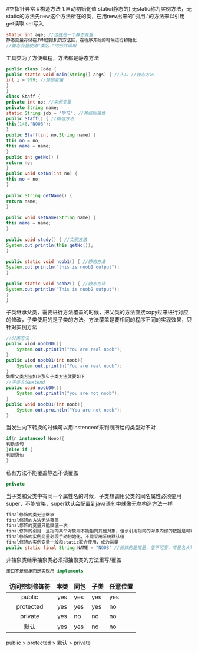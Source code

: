 #空指针异常
#构造方法
1.自动初始化值
static(静态的)
无static称为实例方法，无static的方法先new这个方法所在的类，在用new出来的"引用."的方法来以引用
get读取
set写入
```java
static int age; //这就是一个静态变量
静态变量存储在JVM虚拟机的方法区，在程序开始的时候进行初始化
//静态变量使用"类名."的形式调用
```
工具类为了方便编程，方法都是静态方法
```java
public class Code {  
public static void main(String[] args) { //入口 //静态方法  
int i = 999; //局部变量  
}  
}  
class Staff {  
private int no; //实例变量  
private String name;  
static String job = "学习"; //类级别属性  
public Staff() { //构造方法  
this(146,"NOOB");  
}  
public Staff(int no,String name) {  
this.no = no;  
this.name = name;  
}  
public int getNo() {  
return no;  
}  
public void setNo(int no) {  
this.no = no;  
}  
  
public String getName() {  
return name;  
}  
  
public void setName(String name) {  
this.name = name;  
}  
  
public void study() { //实例方法  
System.out.println(this.getNo());  
}  
  
public static void noob1() { //静态方法  
System.out.println("this is noob1 output");  
}  
  
public static void noob2() { //静态方法  
System.out.println("This is noob2 output");  
}  
}
```
子类继承父类，需要进行方法覆盖的时候，把父类的方法直接copy过来进行对应的修改，子类使用的是子类的方法。方法覆盖是要相同的程序不同的实现效果，只针对实例方法
```java
//父类方法
public viod noob00(){
	System.out.println("You are real noob");
}
public viod noob01(int noob){
	System.out.println("You are real noob");
}
如果父类方法如上那么子类方法就要如下
//子类方法extend
public void noob00(){
	System.out.println("you are not noob");
}
public void noob01(int noob){
	System.out.pruintln("You are not noob");
}
```
当发生向下转换的时候可以用instenceof来判断所给的类型对不对
```java
if(n instanceof Noob){
判断该句
}else if {
判断语句
}
```
私有方法不能覆盖静态不谈覆盖
```java
private 
```
当子类和父类中有同一个属性名的时候，子类想调用父类的同名属性必须要用super，不能省略，super默认会配置到java语句中就像无参构造方法一样
```java
final修饰的类无法继承
final修饰的方法无法覆盖
final修饰的变量只能赋值一次
final修饰的引用一旦指向某个对象则不能指向其他对象，但该引用指向的对象内部的数据是可以修改的
final修饰的实例变量必须手动初始化，不能采用系统默认值
final修饰的实例变量一般和static联合使用，成为常量
public static final String NAME = "NOOB" //修饰的是常量，值不可变，常量名大写
```
非抽象类继承抽象类必须把抽象类的方法重写/覆盖
```java
接口不是继承而是实现用 implements
```

|  访问控制修饰符  | 本类  | 同包  | 子类  | 任意位置 |
| :-------: | :-: | --- | --- | ---- |
|  public   | yes | yes | yes | yes  |
| protected | yes | yes | yes | no   |
|  private  | yes | no  | no  | no   |
|    默认   | yes | yes | no  | no   |
public > protected > 默认 > private



